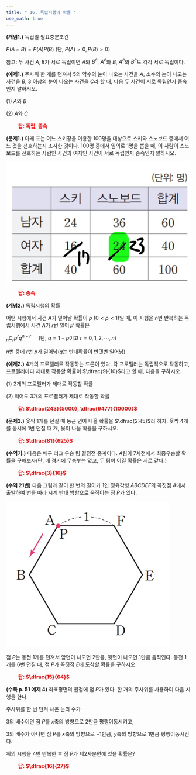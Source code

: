 ```yaml
---
title: " 16. 독립시행의 확률 "
use_math: true
---
```


**(개념1.)** 독립일 필요충분조건

$P(A\cap B)=P(A)P(B)$ (단, $P(A)>0, P(B)>0$)

참고: 두 사건 $A, B$가 서로 독립이면 $A$와 $B^c$, $A^c$와 $B$, $A^c$와 $B^c$도 각각 서로 독립이다.


**(예제1.)** 주사위 한 개를 던져서 5의 약수의 눈이 나오는 사건을 $A$, 소수의 눈이 나오는 사건을 $B$, 3 이상의 눈이 나오는 사건을 $C$라 할 때, 다음 두 사건이 서로 독립인지 종속인지 말하시오.

(1) $A$와 $B$

(2) $A$와 $C$

**<span style="color: red;">$\qquad$답: 독립, 종속</span>**

**(문제1.)** 아래 표는 어느 스키장을 이용한 100명을 대상으로 스키와 스노보드 중에서 어느 것을 선호하는지 조사한 것이다. 100명 중에서 임의로 1명을 뽑을 때, 이 사람이 스노보드를 선호하는 사람인 사건과 여자인 사건이 서로 독립인지 종속인지 말하시오.

<img src="/assets/Pasted image 20240408051745.png"/>

**<span style="color: red;">$\qquad$답: 종속</span>**

**(개념2.)** 독립시행의 확률

어떤 시행에서 사건 $A$가 일어날 확률이 $p\ (0<p<1)$일 때, 이 시행을 $n$번 반복하는 독립시행에서 사건 $A$가 $r$번 일어날 확률은

${_n}C{_r}p^rq^{n-r}\quad$ (단, $q=1-p$이고 $r=0, 1, 2, \cdots, n$)

$n$번 중에 $r$번 $p$가 일어남($q$는 반대확률이 반댓번 일어남)

**(예제2.)** 4개의 프로펠러로 작동하는 드론이 있다. 각 프로펠러는 독립적으로 작동하고, 프로펠러마다 제대로 작동할 확률이 $\dfrac{9}{10}$라고 할 때, 다음을 구하시오.

(1) 2개의 프로펠러가 제대로 작동할 확률

(2) 적어도 3개의 프로펠러가 제대로 작동할 확률

**<span style="color: red;">$\qquad$답: $\dfrac{243}{5000}, \dfrac{9477}{10000}$</span>**


**(문제3.)** 윷짝 1개를 던질 때 둥근 면이 나올 확률을 $\dfrac{2}{5}$라 하자. 윷짝 4개를 동시에 1번 던질 때 개, 윷이 나올 확률을 구하시오.

**<span style="color: red;">$\qquad$답: $\dfrac{81}{625}$</span>**

**(수역기.)** 다음은 배구 리그 우승 팀 결정전 중계이다. $A$팀이 7차전에서 최종우승할 확률을 구해보자(단, 매 경기에 무승부는 없고, 두 팀이 이길 확률은 서로 같다.)


**<span style="color: red;">$\qquad$답: $\dfrac{3}{16}$</span>**

**(수익 21번)** 다음 그림과 같이 한 변의 길이가 1인 정육각형 $ABCDEF$의 꼭짓점 $A$에서 출발하여 변을 따라 시계 반대 방향으로 움직이는 점 $P$가 있다. 

<img src="/assets/Pasted image 20240408053238.png"/>

점 $P$는 동전 1개를 던져서 앞면이 나오면 2만큼, 뒷면이 나오면 1만큼 움직인다. 동전 1개를 6번 던질 때, 점 $P$가 꼭짓점 $E$에 도착할 확률을 구하시오.

**<span style="color: red;">$\qquad$답: $\dfrac{15}{64}$</span>**


**(수특 p. 51 예제 4)** 좌표평면의 원점에 점 $P$가 있다. 한 개의 주사위를 사용하여 다음 시행을 한다.

주사위를 한 번 던져 나온 눈의 수가

3의 배수이면 점 $P$를 $x$축의 방향으로 2만큼 평행이동시키고,

3의 배수가 아니면 점 $P$를 $x$축의 방향으로 $-1$만큼, $y$축의 방향으로 1만큼 평행이동시킨다.

위의 시행을 4번 반복한 후 점 $P$가 제2사분면에 있을 확률은?

**<span style="color: red;">$\qquad$답: $\dfrac{16}{27}$</span>**